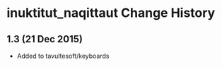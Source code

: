 inuktitut_naqittaut Change History
==================================

1.3 (21 Dec 2015)
-----------------

* Added to tavultesoft/keyboards
